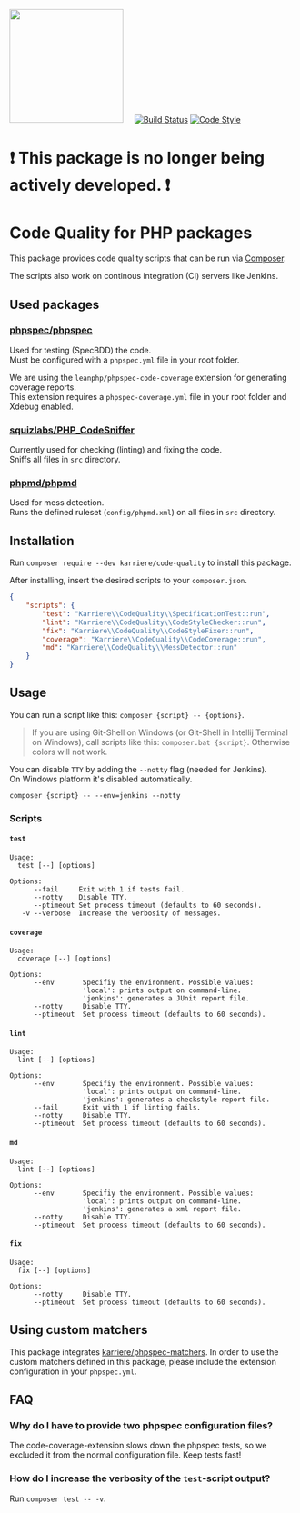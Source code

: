 <a href="https://www.karriere.at/" target="_blank"><img width="200" src="http://www.karriere.at/images/layout/katlogo.svg"></a>
<span>&nbsp;&nbsp;&nbsp;</span>
[![Build Status](https://travis-ci.org/karriereat/php-code-quality.svg?branch=master)](https://travis-ci.org/karriereat/php-code-quality)
[![Code Style](https://styleci.io/repos/79470259/shield)](https://styleci.io/repos/79470259)

# ❗️ This package is no longer being actively developed. ❗

# Code Quality for PHP packages

This package provides code quality scripts that can be run via
[Composer](https://github.com/composer/composer).

The scripts also work on continous integration (CI) servers like Jenkins. 

## Used packages

### [phpspec/phpspec](https://github.com/phpspec/phpspec)

Used for testing (SpecBDD) the code.   
Must be configured with a `phpspec.yml` file in your root folder.

We are using the `leanphp/phpspec-code-coverage` extension for generating coverage reports.   
This extension requires a `phpspec-coverage.yml` file in your root folder and Xdebug enabled.

### [squizlabs/PHP_CodeSniffer](https://github.com/squizlabs/PHP_CodeSniffer)

Currently used for checking (linting) and fixing the code.   
Sniffs all files in `src` directory.

### [phpmd/phpmd](https://github.com/phpmd/phpmd)

Used for mess detection.   
Runs the defined ruleset (`config/phpmd.xml`) on all files in `src` directory.

## Installation

Run `composer require --dev karriere/code-quality` to install this package.

After installing, insert the desired scripts to your `composer.json`.

```json
{
    "scripts": {
        "test": "Karriere\\CodeQuality\\SpecificationTest::run",
        "lint": "Karriere\\CodeQuality\\CodeStyleChecker::run",
        "fix": "Karriere\\CodeQuality\\CodeStyleFixer::run",
        "coverage": "Karriere\\CodeQuality\\CodeCoverage::run",
        "md": "Karriere\\CodeQuality\\MessDetector::run"
    }
}
```

## Usage

You can run a script like this: `composer {script} -- {options}`.

> If you are using Git-Shell on Windows (or Git-Shell in Intellij 
> Terminal on Windows), call scripts like this: `composer.bat {script}`.
> Otherwise colors will not work.

You can disable `TTY` by adding the `--notty` flag (needed for Jenkins).   
On Windows platform it's disabled automatically.

```
composer {script} -- --env=jenkins --notty
```

### Scripts

#### `test`

```
Usage:
  test [--] [options]

Options:
      --fail     Exit with 1 if tests fail.
      --notty    Disable TTY.
      --ptimeout Set process timeout (defaults to 60 seconds).
   -v --verbose  Increase the verbosity of messages.
```

#### `coverage`

```
Usage:
  coverage [--] [options]

Options:
      --env       Specifiy the environment. Possible values:
                  'local': prints output on command-line.
                  'jenkins': generates a JUnit report file.
      --notty     Disable TTY.
      --ptimeout  Set process timeout (defaults to 60 seconds).
```

#### `lint`

```
Usage:
  lint [--] [options]

Options:
      --env       Specifiy the environment. Possible values:
                  'local': prints output on command-line.
                  'jenkins': generates a checkstyle report file.
      --fail      Exit with 1 if linting fails.
      --notty     Disable TTY.
      --ptimeout  Set process timeout (defaults to 60 seconds).
```

#### `md`

```
Usage:
  lint [--] [options]

Options:
      --env       Specifiy the environment. Possible values:
                  'local': prints output on command-line.
                  'jenkins': generates a xml report file.
      --notty     Disable TTY.
      --ptimeout  Set process timeout (defaults to 60 seconds).
```

#### `fix`

```
Usage:
  fix [--] [options]

Options:
      --notty     Disable TTY.
      --ptimeout  Set process timeout (defaults to 60 seconds).
```

## Using custom matchers

This package integrates [karriere/phpspec-matchers](https://github.com/karriereat/phpspec-matchers).
In order to use the custom matchers defined in this package,
please include the extension configuration in your `phpspec.yml`.

## FAQ

### Why do I have to provide two phpspec configuration files?

The code-coverage-extension slows down the phpspec tests, so we excluded it from the
normal configuration file. Keep tests fast!

### How do I increase the verbosity of the `test`-script output?

Run `composer test -- -v`.

